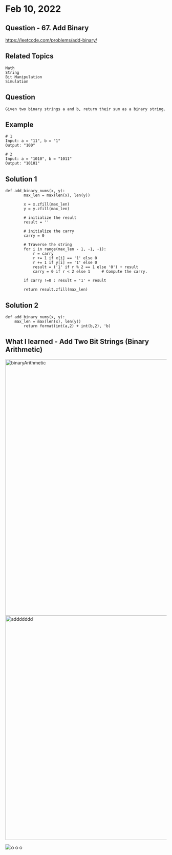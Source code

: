 # Feb 10, 2022
## Question - 67. Add Binary
https://leetcode.com/problems/add-binary/

## Related Topics
    Math
    String
    Bit Manipulation
    Simulation

## Question

    Given two binary strings a and b, return their sum as a binary string.

## Example
    
    # 1
    Input: a = "11", b = "1"
    Output: "100"

    # 2
    Input: a = "1010", b = "1011"
    Output: "10101"

## Solution 1 
```
def add_binary_nums(x, y):
        max_len = max(len(x), len(y))
 
        x = x.zfill(max_len)
        y = y.zfill(max_len)
         
        # initialize the result
        result = ''
         
        # initialize the carry
        carry = 0
 
        # Traverse the string
        for i in range(max_len - 1, -1, -1):
            r = carry
            r += 1 if x[i] == '1' else 0
            r += 1 if y[i] == '1' else 0
            result = ('1' if r % 2 == 1 else '0') + result
            carry = 0 if r < 2 else 1     # Compute the carry.
         
        if carry !=0 : result = '1' + result
 
        return result.zfill(max_len)
```

## Solution 2

```
def add_binary_nums(x, y):
    max_len = max(len(x), len(y))
        return format(int(a,2) + int(b,2), 'b)
```

## What I learned - Add Two Bit Strings (Binary Arithmetic)

<img width="800" alt="binaryArithmetic" src="https://user-images.githubusercontent.com/59908525/153424313-c59bb114-3fcc-41c5-a7aa-fd7327a79d2f.PNG">
<img width="700" alt="addddddd" src="https://user-images.githubusercontent.com/59908525/153426415-bd59ce4c-bb8f-4a6c-a964-b2821020eb1f.PNG">

![ㅇㅇㅇ](https://user-images.githubusercontent.com/59908525/153426964-41137690-bd80-463a-84f7-4a4a51bf0fb6.jpg)